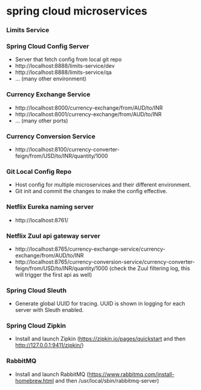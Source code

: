 # spring cloud microservices

### Limits Service


### Spring Cloud Config Server
- Server that fetch config from local git repo
- http://localhost:8888/limits-service/dev
- http://localhost:8888/limits-service/qa
- ... (many other environment)

### Currency Exchange Service
- http://localhost:8000/currency-exchange/from/AUD/to/INR
- http://localhost:8001/currency-exchange/from/AUD/to/INR
- ... (many other ports)

### Currency Conversion Service
- http://localhost:8100/currency-converter-feign/from/USD/to/INR/quantity/1000

### Git Local Config Repo
- Host config for multiple microservices and their different environment.
- Git init and commit the changes to make the config effective.

### Netflix Eureka naming server
- http://localhost:8761/

### Netflix Zuul api gateway server
- http://localhost:8765/currency-exchange-service/currency-exchange/from/AUD/to/INR
- http://localhost:8765/currency-conversion-service/currency-converter-feign/from/USD/to/INR/quantity/1000 (check the Zuul filtering log, this will trigger the first api as well)

### Spring Cloud Sleuth
- Generate global UUID for tracing. UUID is shown in logging for each server with Sleuth enabled.

### Spring Cloud Zipkin
- Install and launch Zipkin (https://zipkin.io/pages/quickstart and then http://127.0.0.1:9411/zipkin/)

### RabbitMQ
- Install and launch RabbitMQ (https://www.rabbitmq.com/install-homebrew.html and then /usr/local/sbin/rabbitmq-server)
